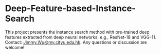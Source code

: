 # Deep-Feature-based-Instance-Search
This project presents the instance search method with pre-trained deep features extracted from deep neural networks, e.g., ResNet-18 and VGG-11.
Contact: [Jimmy.Wu@my.cityu.edu.hk](mailto:Jimmy.Wu@my.cityu.edu.hk). Any questions or discussion are welcome! 
